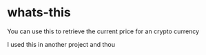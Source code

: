 # whats-this

You can use this to retrieve the current price for an crypto currency

I used this in another project and thou